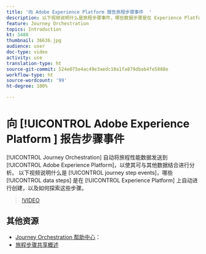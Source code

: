 ```yaml
---
title: '向 Adobe Experience Platform 报告旅程步骤事件  '
description: 以下视频说明什么是旅程步骤事件，哪些数据步骤是在 Experience Platform 上自动进行创建，以及如何探索这些步骤。
feature: Journey Orchestration
topics: Introduction
kt: 5488
thumbnail: 36636.jpg
audience: user
doc-type: video
activity: use
translation-type: ht
source-git-commit: 524e075e4ac49e3aedc10a1fa879dbab4fe5888e
workflow-type: ht
source-wordcount: '99'
ht-degree: 100%

---
```



# 向 [!UICONTROL Adobe Experience Platform ] 报告步骤事件

[!UICONTROL Journey Orchestration] 自动将旅程性能数据发送到 [!UICONTROL Adobe Experience Platform]，以使其可与其他数据结合进行分析。
以下视频说明什么是 [!UICONTROL journey step events]，哪些 [!UICONTROL data steps] 是在 [!UICONTROL Experience Platform] 上自动进行创建，以及如何探索这些步骤。

>[!VIDEO](https://video.tv.adobe.com/v/36636?quality=12&captions=chi_hans)

## 其他资源

* [Journey Orchestration 帮助中心](https://docs.adobe.com/content/help/zh-Hans/journeys/using/journey-orchestration-home.html)：
* [旅程步骤共享概述](https://docs.adobe.com/content/help/zh-Hans/journeys/using/building-journeys/sharing-journey-steps/sharing-overview.html)
